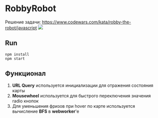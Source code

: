# RobbyRobot
Решение задачи: https://www.codewars.com/kata/robby-the-robot/javascript
<img src="/imgs/robby-robot.gif">

## Run
```
npm install
npm start
```

## Функционал
1. **URL Query** используется инициализации для отражения состояния карты
2. **Mousewheel** используется для быстрого переключения значения radio кнопок
3. Для уменьшения фризов при hover по карте используется вычисление **BFS** в **webworker**'е
